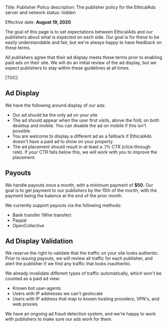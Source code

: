 Title: Publisher Policy
description: The publisher policy for the EthicalAds server and network
status: hidden

Effective date: **August 19, 2020**

The goal of this page is to set expectations between EthicalAds and our publishers about what is expected on each side.
Our goal is for these to be easily understandable and fair,
but we're always happy to have feedback on these terms.

All publishers agree that their ad display meets these terms prior to enabling paid ads on their site.
We will do an initial review of the ad display,
but we expect publishers to stay within these guidelines at all times.

[TOC]

## Ad Display

We have the following around display of our ads:

* Our ad should be the only ad on your site
* The ad should appear when the user first visits, above the fold, on both desktop and mobile. You can disable the ad on mobile if this isn't possible.
* You are welcome to display a different ad as a fallback if EthicalAds doesn't have a paid ad to show on your property.
* The ad placement should result in at least a .1% CTR (click-through rate). If your CTR falls below this, we will work with you to improve the placement. 

## Payouts

We handle payouts once a month,
with a minimum payment of **$50**.
Our goal is to get payment to our publishers by the 15th of the month,
with the payment being the balance at the end of the prior month.

We currently support payouts via the following methods:

* Bank transfer (Wire transfer)
* Paypal
* OpenCollective

## Ad Display Validation

We reserve the right to validate that the traffic on your site looks authentic.
Prior to issuing payouts,
we will review all traffic for each publisher,
and alert the publisher if we find any traffic that looks inauthentic.

We already invalidate different types of traffic automatically,
which won't be counted as a paid ad view:

* Known bot user-agents
* Users with IP addresses we can't geolocate
* Users with IP address that map to known hosting providers, VPN's, and web proxies

We have an ongoing ad fraud detection system,
and we're happy to work with publishers to make sure our ads work for them.
